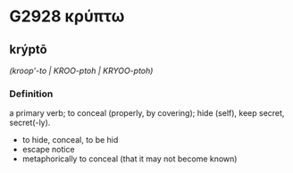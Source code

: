 # G2928 κρύπτω

## krýptō

_(kroop'-to | KROO-ptoh | KRYOO-ptoh)_

### Definition

a primary verb; to conceal (properly, by covering); hide (self), keep secret, secret(-ly).

- to hide, conceal, to be hid
- escape notice
- metaphorically to conceal (that it may not become known)

